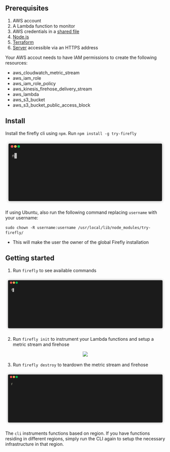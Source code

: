 ## Prerequisites

1. AWS account
2. A Lambda function to monitor
3. AWS credentials in a [shared file](https://docs.aws.amazon.com/sdk-for-javascript/v2/developer-guide/loading-node-credentials-shared.html)
4. [Node.js](https://nodejs.org/en/download/)
5. [Terraform](https://developer.hashicorp.com/terraform/tutorials/aws-get-started/install-cli)
6. [Server](https://github.com/try-firefly/firefly-pipeline) accessible via an HTTPS address

Your AWS accout needs to have IAM permissions to create the following resources:

- aws_cloudwatch_metric_stream
- aws_iam_role
- aws_iam_role_policy
- aws_kinesis_firehose_delivery_stream
- aws_lambda
- aws_s3_bucket
- aws_s3_bucket_public_access_block

## Install

Install the firefly cli using `npm`. Run `npm install -g try-firefly`

<p align="center"><img src="docs/assets/install.gif"></p>

If using Ubuntu, also run the following command replacing `username` with your username:

```
sudo chown -R username:username /usr/local/lib/node_modules/try-firefly/
```

- This will make the user the owner of the global Firefly installation

## Getting started

1. Run `firefly` to see available commands

<p align="center"><img src="docs/assets/usage.gif"></p>

2. Run `firefly init` to instrument your Lambda functions and setup a metric stream and firehose

<p align="center"><img src="docs/assets/init.gif"></p>

3. Run `firefly destroy` to teardown the metric stream and firehose

<p align="center"><img src="docs/assets/destroy.gif"></p>

The `cli` instruments functions based on region. If you have functions residing in different regions, simply run the CLI again to setup the necessary infrastructure in that region.
